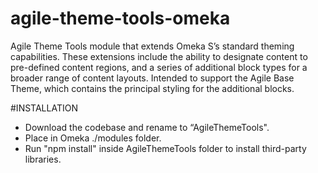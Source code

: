 # agile-theme-tools-omeka
Agile Theme Tools module that extends Omeka S’s standard theming capabilities. These extensions include the ability to designate content to pre-defined content regions, and a series of additional block types for a broader range of content layouts. Intended to support the Agile Base Theme, which contains the principal styling for the additional blocks.


#INSTALLATION
* Download the codebase and rename to “AgileThemeTools".
* Place in Omeka ./modules folder.
* Run "npm install" inside AgileThemeTools folder to install third-party libraries.